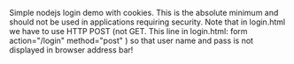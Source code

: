 Simple nodejs login demo with cookies. This is the absolute minimum and should not be used in applications requiring security. Note that in login.html we have to use HTTP POST (not GET. This line in login.html: form action="/login" method="post" ) so that user name and pass is not displayed in browser address bar!
